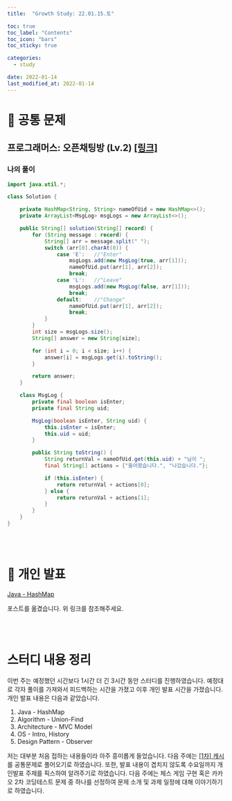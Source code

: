 ```yaml
---
title:  "Growth Study: 22.01.15.토"

toc: true
toc_label: "Contents"
toc_icon: "bars"
toc_sticky: true

categories:
  - study

date: 2022-01-14
last_modified_at: 2022-01-14
---
```


# 🎯 공통 문제

## 프로그래머스: 오픈채팅방 (Lv.2) [[링크]](https://programmers.co.kr/learn/courses/30/lessons/42888)

### 나의 풀이

```java
import java.util.*;

class Solution {

    private HashMap<String, String> nameOfUid = new HashMap<>();
    private ArrayList<MsgLog> msgLogs = new ArrayList<>();

    public String[] solution(String[] record) {
        for (String message : record) {
            String[] arr = message.split(" ");
            switch (arr[0].charAt(0)) {
                case 'E':	//"Enter"
                    msgLogs.add(new MsgLog(true, arr[1]));
                    nameOfUid.put(arr[1], arr[2]);
                    break;
                case 'L':	//"Leave"
                    msgLogs.add(new MsgLog(false, arr[1]));
                    break;
                default:	//"Change"
                    nameOfUid.put(arr[1], arr[2]);
                    break;
            }
        }
        int size = msgLogs.size();
        String[] answer = new String[size];

        for (int i = 0; i < size; i++) {
            answer[i] = msgLogs.get(i).toString();
        }

        return answer;
    }

    class MsgLog {
        private final boolean isEnter;
        private final String uid;

        MsgLog(boolean isEnter, String uid) {
            this.isEnter = isEnter;
            this.uid = uid;
        }

        public String toString() {
            String returnVal = nameOfUid.get(this.uid) + "님이 ";
            final String[] actions = {"들어왔습니다.", "나갔습니다."};

            if (this.isEnter) {
                return returnVal + actions[0];
            } else {
                return returnVal + actions[1];
            }
        }
    }
}
```

<br/><br/>

# 📝 개인 발표

[Java - HashMap](https://koowin.github.io/categories/java)

포스트를 옮겼습니다. 위 링크를 참조해주세요.

<br/><br/>

# 스터디 내용 정리

 이번 주는 예정했던 시간보다 1시간 더 긴 3시간 동안 스터디를 진행하였습니다. 예정대로 각자 풀이를 가져와서 피드백하는 시간을 가졌고 이후 개인 발표 시간을 가졌습니다. 개인 발표 내용은 다음과 같았습니다.

1. Java - HashMap
2. Algorithm - Union-Find
3. Architecture - MVC Model
4. OS - Intro, History
5. Design Pattern - Observer

 저는 대부분 처음 접하는 내용들이라 아주 흥미롭게 들었습니다. 다음 주에는 [[1차] 캐시](https://programmers.co.kr/learn/courses/30/lessons/17680)를 공통문제로 풀어오기로 하였습니다. 또한, 발표 내용이 겹치지 않도록 수요일까지 개인발표 주제를 픽스하여 알려주기로 하였습니다. 다음 주에는 체스 게임 구현 혹은 카카오 2차 코딩테스트 문제 중 하나를 선정하여 문제 소개 및 과제 일정에 대해 이야기하기로 하였습니다.
